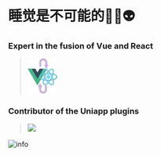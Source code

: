 # 睡觉是不可能的🥷🐼👽
### Expert in the fusion of Vue and React  
> <img width=60 src="https://raw.githubusercontent.com/devilwjp/VueReact/master/vuereact-combined.png"/>  
### Contributor of the Uniapp plugins  
> <img width=60 src="https://user-images.githubusercontent.com/38802722/170316099-9fe34d54-453e-4c3a-9d1b-bf5630141c4d.png"/>  

![info](https://github-readme-stats.vercel.app/api?username=devilwjp&count_private=true&show_icons=true&theme=cobalt&&hide=prs&show_owner=true)
